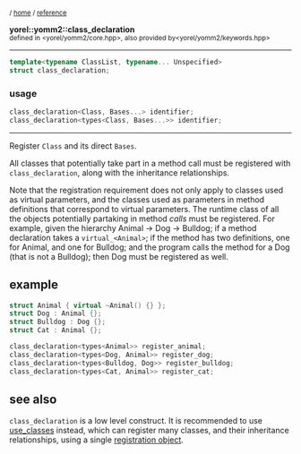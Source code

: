 <sub>/ [home](/README.md) / [reference](/reference/README.md) </sub>

**yorel::yomm2::class_declaration**<br>
<sub>defined in <yorel/yomm2/core.hpp>, also provided by<yorel/yomm2/keywords.hpp></sub>

---

```c++
template<typename ClassList, typename... Unspecified>
struct class_declaration;
```

### usage
```c++
class_declaration<Class, Bases...> identifier;
class_declaration<types<Class, Bases...>> identifier;
```
---

Register `Class` and its direct `Bases`.

All classes that potentially take part in a method call must be registered with
`class_declaration`, along with the inheritance relationships.

Note that the registration requirement does not only apply to classes used as
virtual parameters, and the classes used as parameters in method definitions
that correspond to virtual parameters. The runtime class of all the objects
potentially partaking in method *calls* must be registered. For example, given
the hierarchy Animal -> Dog -> Bulldog; if a method declaration takes a
`virtual_<Animal>`; if the method has two definitions, one for Animal, and one
for Bulldog; and the program calls the method for a Dog (that is not a Bulldog);
then Dog must be registered as well.

## example
```c++
struct Animal { virtual ~Animal() {} };
struct Dog : Animal {};
struct Bulldog : Dog {};
struct Cat : Animal {};

class_declaration<types<Animal>> register_animal;
class_declaration<types<Dog, Animal>> register_dog;
class_declaration<types<Bulldog, Dog>> register_bulldog;
class_declaration<types<Cat, Animal>> register_cat;
```

## see also
`class_declaration` is a low level construct. It is recommended to use
[use_classes](use_classes.md) instead, which can register many classes, and their inheritance
relationships,  using a single [registration object](static-object.md).
